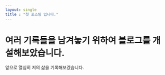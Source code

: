 ```yaml
---
layout: single
title : "첫 포스팅 입니다."
---
```


# 여러 기록들을 남겨놓기 위하여 블로그를 개설해보았습니다.

앞으로 열심히 저의 삶을 기록해보겠습니다.
